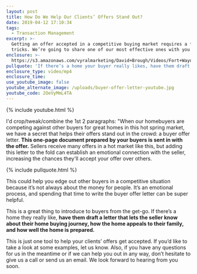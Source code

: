 ```yaml
---
layout: post
title: How Do We Help Our Clients’ Offers Stand Out?
date: 2019-04-12 17:10:34
tags:
  - Transaction Management
excerpt: >-
  Getting an offer accepted in a competitive buying market requires a few
  tricks. We’re going to share one of our most effective ones with you today.
enclosure: >-
  https://s3.amazonaws.com/vyralmarketing/David+Brough/Videos/Fort+Wayne+Real+Estate-+How+Do+We+Help+Our+Clients+Offers+Stand+Out_.mp4
pullquote: 'If there’s a home your buyer really likes, have them draft a letter about it.'
enclosure_type: video/mp4
enclosure_time:
use_youtube_image: false
youtube_alternate_image: /uploads/buyer-offer-letter-youtube.jpg
youtube_code: 2OeVyMmL4TA
---
```


{% include youtube.html %}

I'd crop/tweak/combine the 1st 2 paragraphs: "When our homebuyers are competing against other buyers for great homes in this hot spring market, we have a secret that helps their offers stand out in the crowd: a buyer offer letter. **This one-page document prepared by your buyers is sent in with the offer.** Sellers receive many offers in a hot market like this, but adding this letter to the fold can establish an emotional connection with the seller, increasing the chances they'll accept your offer over others.

{% include pullquote.html %}

This could help you edge out other buyers in a competitive situation because it’s not always about the money for people. It’s an emotional process, and spending that time to write the buyer offer letter can be super helpful.

This is a great thing to introduce to buyers from the get-go. If there’s a home they really like, **have them draft a letter that lets the seller know about their home buying journey, how the home appeals to their family, and how well the home is prepared.&nbsp;**

This is just one tool to help your clients’ offers get accepted. If you’d like to take a look at some examples, let us know. Also, if you have any questions for us in the meantime or if we can help you out in any way, don’t hesitate to give us a call or send us an email. We look forward to hearing from you soon.